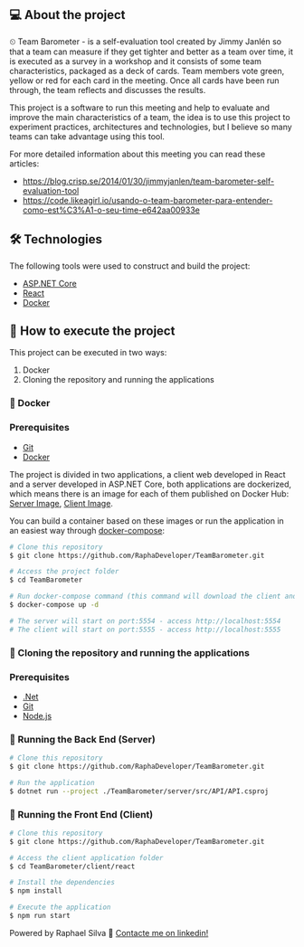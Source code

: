 ## 💻 About the project

⏲ Team Barometer - is a self-evaluation tool created by Jimmy Janlén so that a team can measure if they get tighter and better as a team over time, it is executed as a survey in a workshop and it consists of some team characteristics, packaged as a deck of cards. Team members vote green, yellow or red for each card in the meeting. Once all cards have been run through, the team reflects and discusses the results.

This project is a software to run this meeting and help to evaluate and improve the main characteristics of a team, the idea is to use this project to experiment practices, architectures and technologies, but I believe so many teams can take advantage using this tool.

For more detailed information about this meeting you can read these articles:

- https://blog.crisp.se/2014/01/30/jimmyjanlen/team-barometer-self-evaluation-tool
- https://code.likeagirl.io/usando-o-team-barometer-para-entender-como-est%C3%A1-o-seu-time-e642aa00933e

## 🛠 Technologies

The following tools were used to construct and build the project:

- [ASP.NET Core][aspnet]
- [React][reactjs]
- [Docker][docker]

## 🚀 How to execute the project

This project can be executed in two ways:
1. Docker
2. Cloning the repository and running the applications

### 🐳 Docker

### Prerequisites

- [Git](https://git-scm.com)
- [Docker][docker]

The project is divided in two applications, a client web developed in React and a server developed in ASP.NET Core, both applications are dockerized, which means there is an image for each of them published on Docker Hub: [Server Image](https://hub.docker.com/r/raphadeveloper/teambarometer-api), [Client Image](https://hub.docker.com/r/raphadeveloper/teambarometer-ui).

You can build a container based on these images or run the application in an easiest way through [docker-compose](https://docs.docker.com/compose/):

```bash
# Clone this repository
$ git clone https://github.com/RaphaDeveloper/TeamBarometer.git

# Access the project folder
$ cd TeamBarometer

# Run docker-compose command (this command will download the client and server images and build a container for each of them)
$ docker-compose up -d

# The server will start on port:5554 - access http://localhost:5554 
# The client will start on port:5555 - access http://localhost:5555
```

### 🧱 Cloning the repository and running the applications

### Prerequisites

- [.Net](https://dotnet.microsoft.com/download)
- [Git](https://git-scm.com)
- [Node.js][nodejs]

### 🎲 Running the Back End (Server)

```bash
# Clone this repository
$ git clone https://github.com/RaphaDeveloper/TeamBarometer.git

# Run the application
$ dotnet run --project ./TeamBarometer/server/src/API/API.csproj
```

### 🧭 Running the Front End (Client)

```bash
# Clone this repository
$ git clone https://github.com/RaphaDeveloper/TeamBarometer.git

# Access the client application folder
$ cd TeamBarometer/client/react

# Install the dependencies
$ npm install

# Execute the application
$ npm run start
```

Powered by Raphael Silva 🤪 [Contacte me on linkedin!](https://www.linkedin.com/in/raphaelprogramador/)

[aspnet]: https://dotnet.microsoft.com/apps/aspnet
[reactjs]: https://reactjs.org
[docker]: https://www.docker.com/
[dockerhub]: https://hub.docker.com/
[nodejs]: https://nodejs.org/en/
